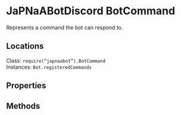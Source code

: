 # JaPNaABotDiscord BotCommand
Represents a command the bot can respond to.

## Locations
Class: `require(“japnaabot”).BotCommand` <br>
Instances: `Bot.registeredCommands`

## Properties
## Methods